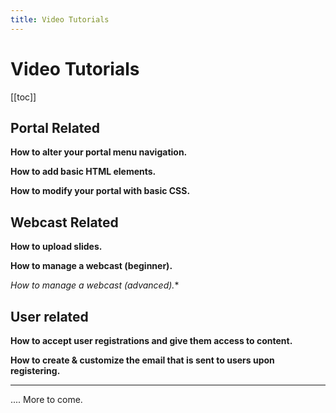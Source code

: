 ```yaml
---
title: Video Tutorials
---
```

# Video Tutorials

[[toc]]

## Portal Related

**How to alter your portal menu navigation.**

**How to add basic HTML elements.**

**How to modify your portal with basic CSS.**

## Webcast Related

**How to upload slides.**

**How to manage a webcast (beginner).**

*How to manage a webcast (advanced).**

## User related

**How to accept user registrations and give them access to content.**

**How to create & customize the email that is sent to users upon registering.**

---
.... More to come.

